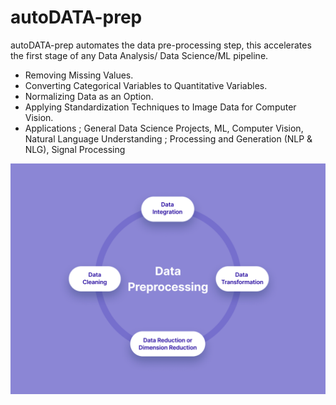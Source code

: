 # autoDATA-prep
autoDATA-prep automates the data pre-processing step, this accelerates the first stage of any Data Analysis/ Data Science/ML pipeline.



- Removing Missing Values.
- Converting Categorical Variables to Quantitative Variables.
- Normalizing Data as an Option.
- Applying Standardization Techniques to Image Data for Computer Vision.
- Applications ; General Data Science Projects, ML, Computer Vision, Natural Language Understanding ;  Processing and Generation (NLP & NLG), Signal Processing 

![autoDATA-prep](./assets/data-preprocessing-cover.png)